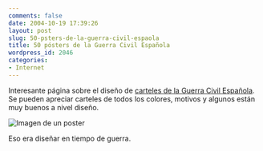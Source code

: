 ```yaml
---
comments: false
date: 2004-10-19 17:39:26
layout: post
slug: 50-psters-de-la-guerra-civil-espaola
title: 50 pósters de la Guerra Civil Española
wordpress_id: 2046
categories:
- Internet
---
```


Interesante página sobre el diseño de [carteles de la Guerra Civil Española](http://www.posterny.com/chisholm/sCivil/index.html). Se pueden apreciar carteles de todos los colores, motivos y algunos están muy buenos a nivel diseño.





![Imagen de un poster](http://www.minid.net/images/guerra-civil-poster.png)





Eso era diseñar en tiempo de guerra.





 
